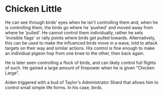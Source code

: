 # Chicken Little
He can see through birds' eyes when he isn't controlling them and, when he is controlling them, the birds go where he 'pushed' and moved away from where he 'pulled'. He cannot control them individually, rather he sets 'invisible flags' or rally points where birds get pulled towards. Alternatively, this can be used to make the influenced birds move in a wave, told to attack targets on their way and similar actions. His control is fine enough to make an individual pigeon hop from one knee to the other, then back again.

He is later seen controlling a flock of birds, and can likely control full flights of such. He gained a large amount of firepower when he is given "Chicken Large".

Aiden triggered with a bud of Taylor's Administrator Shard that allows him to control small simple life forms. In his case, birds.
